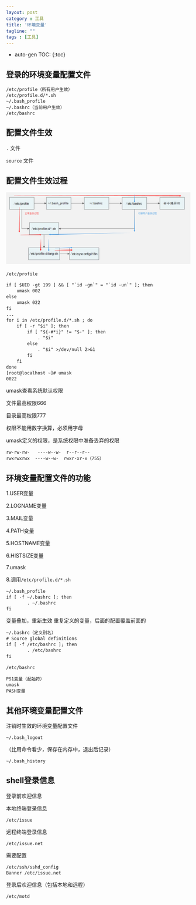 ```yaml
---
layout: post
category : 工具
title: '环境变量'
tagline: ""
tags : [工具]
---
```


* auto-gen TOC:
{:toc}

## 登录的环境变量配置文件

	/etc/profile（所有用户生效）
	/etc/profile.d/*.sh
	~/.bash_profile
	~/.bashrc（当前用户生效）
	/etc/bashrc

<!--break-->

## 配置文件生效

`.` 文件

`source` 文件

## 配置文件生效过程


![Alt environment](/images/201505/environment.png)


`/etc/profile`


	if [ $UID -gt 199 ] && [ "`id -gn`" = "`id -un`" ]; then
	    umask 002
	else
	    umask 022
	fi
	...
	for i in /etc/profile.d/*.sh ; do
	    if [ -r "$i" ]; then
	        if [ "${-#*i}" != "$-" ]; then
	            . "$i"
	        else
	            . "$i" >/dev/null 2>&1
	        fi
	    fi
	done
	[root@localhost ~]# umask
	0022


umask查看系统默认权限

文件最高权限666

目录最高权限777

权限不能用数字换算，必须用字母

umask定义的权限，是系统权限中准备丢弃的权限



	rw-rw-rw-   ----w--w-  r--r--r--
	rwxrwxrwx  ----w--w-  rwxr-xr-x（755）

## 环境变量配置文件的功能


1.USER变量

2.LOGNAME变量

3.MAIL变量

4.PATH变量

5.HOSTNAME变量

6.HISTSIZE变量

7.umask

8.调用`/etc/profile.d/*.sh`


	~/.bash_profile
	if [ -f ~/.bashrc ]; then
	        . ~/.bashrc
	fi

变量叠加，重新生效
重复定义的变量，后面的配置覆盖前面的

	~/.bashrc（定义别名）
	# Source global definitions
	if [ -f /etc/bashrc ]; then
	        . /etc/bashrc
	fi

`/etc/bashrc`

	PS1变量（起始符）
	umask
	PASH变量

## 其他环境变量配置文件

注销时生效的环境变量配置文件

	~/.bash_logout

（比用命令看少，保存在内存中，退出后记录）

	~/.bash_history

## shell登录信息

登录前欢迎信息

本地终端登录信息

	/etc/issue

远程终端登录信息

	/etc/issue.net

需要配置

	/etc/ssh/sshd_config
	Banner /etc/issue.net

登录后欢迎信息（包括本地和远程）

	/etc/motd


